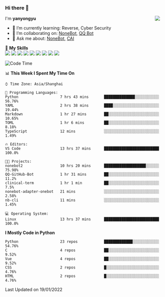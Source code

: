 ### Hi there 👋

<a href="#">
  <img align="right" src="https://github-readme-stats.vercel.app/api?username=yanyongyu&count_private=true&show_icons=true&bg_color=15,f2f7fd,E0EAFC" />
</a>

I'm **yanyongyu**

- 🌱 I’m currently learning: Reverse, Cyber Security
- 👯 I’m collaborating on: [NoneBot](https://github.com/nonebot), [QQ Bot](https://github.com/Mrs4s/go-cqhttp)
- 💬 Ask me about: [NoneBot](https://github.com/nonebot), [CAI](https://github.com/cscs181/CAI)

🌟 **My Skills**  
![](https://img.shields.io/badge/-Python-3e74a2?style=flat-square&logo=Python&logoColor=fff)
![](https://img.shields.io/badge/-Node.js-339933?style=flat-square&logo=Node.js&logoColor=fff)
![](https://img.shields.io/badge/-Vue-4fc08d?style=flat-square&logo=Vue.js&logoColor=fff)
![](https://img.shields.io/badge/-React-2d98ce?style=flat-square&logo=React&logoColor=fff)
![](https://img.shields.io/badge/-Docker-2496ED?style=flat-square&logo=Docker&logoColor=fff)
![](https://img.shields.io/badge/-Linux-000000?style=flat-square&logo=Linux&logoColor=fff)
![](https://img.shields.io/badge/-MySQL-4479A1?style=flat-square&logo=MySQL&logoColor=fff)
![](https://img.shields.io/badge/-Redis-DC382D?style=flat-square&logo=Redis&logoColor=fff)
![](https://img.shields.io/badge/-MongoDB-47A248?style=flat-square&logo=MongoDB&logoColor=fff)

<!--START_SECTION:waka-->
![Code Time](http://img.shields.io/badge/Code%20Time-2%2C032%20hrs%2058%20mins-blue)

📊 **This Week I Spent My Time On** 

```text
⌚︎ Time Zone: Asia/Shanghai

💬 Programming Languages: 
Python                   7 hrs 43 mins       ██████████████░░░░░░░░░░░   56.76% 
YAML                     2 hrs 38 mins       ████░░░░░░░░░░░░░░░░░░░░░   19.44% 
Markdown                 1 hr 27 mins        ██░░░░░░░░░░░░░░░░░░░░░░░   10.65% 
TOML                     1 hr 6 mins         ██░░░░░░░░░░░░░░░░░░░░░░░   8.18% 
TypeScript               12 mins             ░░░░░░░░░░░░░░░░░░░░░░░░░   1.49%

🔥 Editors: 
VS Code                  13 hrs 37 mins      █████████████████████████   100.0%

🐱‍💻 Projects: 
nonebot2                 10 hrs 20 mins      ███████████████████░░░░░░   75.98% 
QQ-GitHub-Bot            1 hr 31 mins        ██░░░░░░░░░░░░░░░░░░░░░░░   11.2% 
clinical-term            1 hr 1 min          ██░░░░░░░░░░░░░░░░░░░░░░░   7.5% 
nonebot-adapter-onebot   21 mins             ░░░░░░░░░░░░░░░░░░░░░░░░░   2.58% 
nb-cli                   11 mins             ░░░░░░░░░░░░░░░░░░░░░░░░░   1.45%

💻 Operating System: 
Linux                    13 hrs 37 mins      █████████████████████████   100.0%

```

**I Mostly Code in Python** 

```text
Python                   23 repos            █████████████░░░░░░░░░░░░   54.76% 
C                        4 repos             ██░░░░░░░░░░░░░░░░░░░░░░░   9.52% 
Vue                      4 repos             ██░░░░░░░░░░░░░░░░░░░░░░░   9.52% 
CSS                      2 repos             █░░░░░░░░░░░░░░░░░░░░░░░░   4.76% 
HTML                     2 repos             █░░░░░░░░░░░░░░░░░░░░░░░░   4.76%

```



 Last Updated on 19/01/2022
<!--END_SECTION:waka-->

